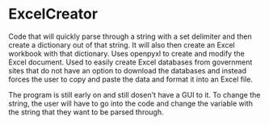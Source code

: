 # ExcelCreator
Code that will quickly parse through a string with a set delimiter and then create a dictionary out of that string. It will also then create an Excel workbook with that dictionary. Uses openpyxl to create and modify the Excel document. Used to easily create Excel databases from government sites that do not have an option to download the databases and instead forces the user to copy and paste the data and format it into an Excel file. 

The program is still early on and still dosen't have a GUI to it. To change the string, the user will have to go into the code and change the variable with the string that they want to be parsed through. 
